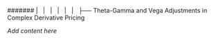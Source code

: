####### |   |   |   |   |   |   ├── Theta-Gamma and Vega Adjustments in Complex Derivative Pricing

*Add content here*